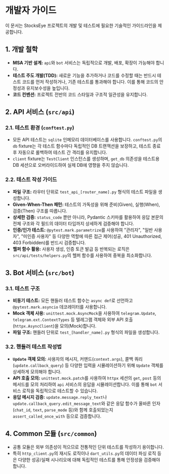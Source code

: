 # 개발자 가이드

이 문서는 StocksEye 프로젝트의 개발 및 테스트에 필요한 기술적인 가이드라인을 제공합니다.

## 1. 개발 철학

- **MSA 기반 설계:** `api`와 `bot` 서비스는 독립적으로 개발, 배포, 확장이 가능해야 합니다.
- **테스트 주도 개발(TDD):** 새로운 기능을 추가하거나 코드를 수정할 때는 반드시 테스트 코드를 먼저 작성하거나, 기존 테스트를 통과해야 합니다. 이를 통해 코드의 안정성과 유지보수성을 높입니다.
- **코드 컨벤션:** 프로젝트 전반의 코드 스타일과 구조적 일관성을 유지합니다.

## 2. API 서비스 (`src/api`)

### 2.1. 테스트 환경 (`conftest.py`)

- 모든 API 테스트는 `sqlite` 인메모리 데이터베이스를 사용합니다. `conftest.py`의 `db` fixture는 각 테스트 함수마다 독립적인 DB 트랜잭션을 보장하고, 테스트 종료 후 자동으로 롤백하여 테스트 간 격리를 유지합니다.
- `client` fixture는 `TestClient` 인스턴스를 생성하며, `get_db` 의존성을 테스트용 DB 세션으로 오버라이드하여 실제 DB에 영향을 주지 않습니다.

### 2.2. 테스트 작성 가이드

- **파일 구조:** 라우터 단위로 `test_api_[router_name].py` 형식의 테스트 파일을 생성합니다.
- **Given-When-Then 패턴:** 테스트의 가독성을 위해 준비(Given), 실행(When), 검증(Then) 구조를 따릅니다.
- **상세한 검증:** `status_code` 뿐만 아니라, Pydantic 스키마를 활용하여 응답 본문의 전체 구조와 각 필드의 데이터 타입까지 상세하게 검증해야 합니다.
- **인증/인가 테스트:** `@pytest.mark.parametrize`를 사용하여 "관리자", "일반 사용자", "미인증 사용자" 등 다양한 역할에 따른 접근 제어(성공, 401 Unauthorized, 403 Forbidden)를 반드시 검증합니다.
- **헬퍼 함수 활용:** 사용자 생성, 인증 토큰 발급 등 반복되는 로직은 `src/api/tests/helpers.py`의 헬퍼 함수를 사용하여 중복을 최소화합니다.

## 3. Bot 서비스 (`src/bot`)

### 3.1. 테스트 구조

- **비동기 테스트:** 모든 핸들러 테스트 함수는 `async def`로 선언하고 `@pytest.mark.asyncio` 데코레이터를 사용합니다.
- **Mock 객체 사용:** `unittest.mock.AsyncMock`을 사용하여 `telegram.Update`, `telegram.ext.ContextTypes` 등 텔레그램 객체와 외부 API 호출(`httpx.AsyncClient`)을 모의(Mock)합니다.
- **파일 구조:** 핸들러 단위로 `test_[handler_name].py` 형식의 파일을 생성합니다.

### 3.2. 핸들러 테스트 작성법

- **`Update` 객체 모의:** 사용자의 메시지, 커맨드(`context.args`), 콜백 쿼리(`update.callback_query`) 등 다양한 입력을 시뮬레이션하기 위해 `Update` 객체를 상세하게 모의해야 합니다.
- **API 호출 모의:** `unittest.mock.patch`를 사용하여 `httpx` 세션의 `get`, `post` 등의 메서드를 모의 처리하여 `api` 서비스의 응답을 시뮬레이션합니다. 이를 통해 `bot` 서비스 로직을 독립적으로 테스트할 수 있습니다.
- **응답 메시지 검증:** `update.message.reply_text`나 `update.callback_query.edit_message_text`와 같은 응답 함수가 올바른 인자(`chat_id`, `text`, `parse_mode` 등)와 함께 호출되었는지 `assert_called_once_with` 등으로 검증합니다.

## 4. Common 모듈 (`src/common`)

- 공통 모듈은 외부 의존성이 적으므로 전통적인 단위 테스트를 작성하기 용이합니다.
- 특히 `http_client.py`의 재시도 로직이나 `dart_utils.py`의 데이터 파싱 로직 등은 다양한 성공/실패 시나리오에 대해 독립적인 테스트를 통해 안정성을 검증해야 합니다.

